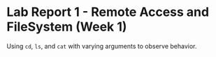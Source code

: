 # Lab Report 1 - Remote Access and FileSystem (Week 1)

Using `cd`, `ls`, and `cat` with varying arguments to observe behavior.
